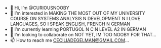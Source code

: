 - 👋 Hi, I’m @CURIOUSNOOBY
- 👀 I’m interested in MAKING THE MOST OUT OF MY UNIVERSITY COURSE ON SYSTEMS ANALYSIS N DEVELOPMENT N I LOVE LANGUAGES, SO I SPEAK ENGLISH, FRENCH N GERMAN
- 🌱 I’m currently learning PORTUGOL N C N LEVEL A2 IN GERMAN
- 💞️ I’m looking to collaborate on NOT YET, IM TOO NOOBY FOR THAT...
- 📫 How to reach me CECILIADEGELMAN@GMAIL.COM...

<!---
CURIOUSNOOBY/CURIOUSNOOBY is a ✨ special ✨ repository because its `README.md` (this file) appears on your GitHub profile.
You can click the Preview link to take a look at your changes.
--->

